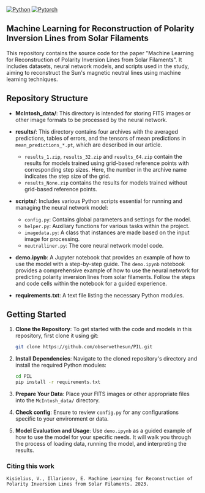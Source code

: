 [![Python](https://img.shields.io/badge/python-3670A0?style=for-the-badge&logo=python&logoColor=ffdd54)](https://python.org)
[![Pytorch](https://img.shields.io/badge/PyTorch-%23EE4C2C.svg?style=for-the-badge&logo=PyTorch&logoColor=white)](https://pytorch.org)

## Machine Learning for Reconstruction of Polarity Inversion Lines from Solar Filaments

This repository contains the source code for the paper "Machine Learning for Reconstruction of Polarity Inversion Lines from Solar Filaments". It includes datasets, neural network models, and scripts used in the study, aiming to reconstruct the Sun's magnetic neutral lines using machine learning techniques.

## Repository Structure

- **McIntosh_data/**: This directory is intended for storing FITS images or other image formats to be processed by the neural network.
- **results/**: This directory contains four archives with the averaged predictions, tables of errors, and the tensors of mean predictions in `mean_predictions_*.pt`, which are described in our article.
  - `results_1.zip`, `results_32.zip` and `results_64.zip` contain the results for models trained using grid-based reference points with corresponding step sizes. Here, the number in the archive name indicates the step size of the grid.
  - `results_None.zip` contains the results for models trained without grid-based reference points.
- **scripts/**: Includes various Python scripts essential for running and managing the neural network model:
  - `config.py`: Contains global parameters and settings for the model.
  - `helper.py`: Auxiliary functions for various tasks within the project.
  - `imagedata.py`: A class that instances are made based on the input image for processing.
  - `neutralliner.py`: The core neural network model code.

- **demo.ipynb**: A Jupyter notebook that provides an example of how to use the model with a step-by-step guide. The `demo.ipynb` notebook provides a comprehensive example of how to use the neural network for predicting polarity inversion lines from solar filaments. Follow the steps and code cells within the notebook for a guided experience.

- **requirements.txt**: A text file listing the necessary Python modules.

## Getting Started

1. **Clone the Repository**: To get started with the code and models in this repository, first clone it using git:

    ```bash
    git clone https://github.com/observethesun/PIL.git
    ```

2. **Install Dependencies**: Navigate to the cloned repository's directory and install the required Python modules:

    ```bash
    cd PIL
    pip install -r requirements.txt
    ```

3. **Prepare Your Data**: Place your FITS images or other appropriate files into the `McIntosh_data/` directory.

4. **Check config**: Ensure to review `config.py` for any configurations specific to your environment or data.

5. **Model Evaluation and Usage**: Use `demo.ipynb` as a guided example of how to use the model for your specific needs. It will walk you through the process of loading data, running the model, and interpreting the results.

### Citing this work

```
Kisielius, V., Illarionov, E. Machine Learning for Reconstruction of Polarity Inversion Lines from Solar Filaments. 2023.
```
